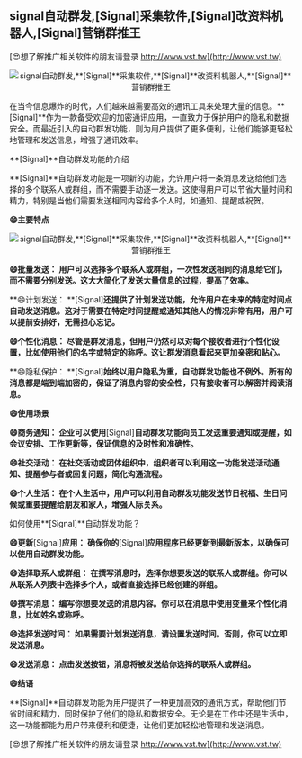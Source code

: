 ## **signal自动群发,**[Signal]**采集软件,**[Signal]**改资料机器人,**[Signal]**营销群推王**

[😍想了解推广相关软件的朋友请登录 http://www.vst.tw](http://www.vst.tw)

 <center><img src="https://vst.tw/MP4/tuiguang/png/0.png" alt="signal自动群发,**[Signal]**采集软件,**[Signal]**改资料机器人,**[Signal]**营销群推王"></center>

在当今信息爆炸的时代，人们越来越需要高效的通讯工具来处理大量的信息。**[Signal]**作为一款备受欢迎的加密通讯应用，一直致力于保护用户的隐私和数据安全。而最近引入的自动群发功能，则为用户提供了更多便利，让他们能够更轻松地管理和发送信息，增强了通讯效率。

**[Signal]**自动群发功能的介绍

**[Signal]**自动群发功能是一项新的功能，允许用户将一条消息发送给他们选择的多个联系人或群组，而不需要手动逐一发送。这使得用户可以节省大量时间和精力，特别是当他们需要发送相同内容给多个人时，如通知、提醒或祝贺。

**😄主要特点**

 <center><img src="https://vst.tw/MP4/tuiguang/png/3.png" alt="signal自动群发,**[Signal]**采集软件,**[Signal]**改资料机器人,**[Signal]**营销群推王"></center>

**😄批量发送： 用户可以选择多个联系人或群组，一次性发送相同的消息给它们，而不需要分别发送。这大大简化了发送大量信息的过程，提高了效率。**

**😄计划发送： **[Signal]**还提供了计划发送功能，允许用户在未来的特定时间点自动发送消息。这对于需要在特定时间提醒或通知其他人的情况非常有用，用户可以提前安排好，无需担心忘记。**

**😄个性化消息： 尽管是群发消息，但用户仍然可以对每个接收者进行个性化设置，比如使用他们的名字或特定的称呼。这让群发消息看起来更加亲密和贴心。**

**😄隐私保护： **[Signal]**始终以用户隐私为重，自动群发功能也不例外。所有的消息都是端到端加密的，保证了消息内容的安全性，只有接收者可以解密并阅读消息。**

**😄使用场景**

**😄商务通知： 企业可以使用**[Signal]**自动群发功能向员工发送重要通知或提醒，如会议安排、工作更新等，保证信息的及时性和准确性。**

**😄社交活动： 在社交活动或团体组织中，组织者可以利用这一功能发送活动通知、提醒参与者或回复问题，简化沟通流程。**

**😄个人生活： 在个人生活中，用户可以利用自动群发功能发送节日祝福、生日问候或重要提醒给朋友和家人，增强人际关系。**

如何使用**[Signal]**自动群发功能？

**😄更新**[Signal]**应用： 确保你的**[Signal]**应用程序已经更新到最新版本，以确保可以使用自动群发功能。**

**😄选择联系人或群组： 在撰写消息时，选择你想要发送的联系人或群组。你可以从联系人列表中选择多个人，或者直接选择已经创建的群组。**

**😄撰写消息： 编写你想要发送的消息内容。你可以在消息中使用变量来个性化消息，比如姓名或称呼。**

**😄选择发送时间： 如果需要计划发送消息，请设置发送时间。否则，你可以立即发送消息。**

**😄发送消息： 点击发送按钮，消息将被发送给你选择的联系人或群组。**

**😄结语**

**[Signal]**自动群发功能为用户提供了一种更加高效的通讯方式，帮助他们节省时间和精力，同时保护了他们的隐私和数据安全。无论是在工作中还是生活中，这一功能都能为用户带来便利和便捷，让他们更加轻松地管理和发送消息。

[😍想了解推广相关软件的朋友请登录 http://www.vst.tw](http://www.vst.tw)



